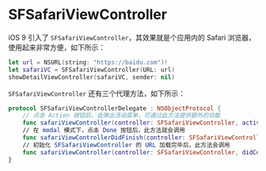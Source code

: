 # SFSafariViewController

iOS 9 引入了 `SFSafariViewController`，其效果就是个应用内的 Safari 浏览器，使用起来非常方便，如下所示：

```swift
let url = NSURL(string: "https://baidu.com")!
let safariVC = SFSafariViewController(URL: url)
showDetailViewController(safariVC, sender: nil)
```

`SFSafariViewController` 还有三个代理方法，如下所示：

```swift
protocol SFSafariViewControllerDelegate : NSObjectProtocol {
    // 点击 Action 按钮后，会弹出活动菜单，可通过此方法提供额外的功能
    func safariViewController(controller: SFSafariViewController, activityItemsForURL URL: NSURL, title: String?) -> [UIActivity]
    // 在 modal 模式下，点击 Done 按钮后，此方法就会调用
    func safariViewControllerDidFinish(controller: SFSafariViewController)
    // 初始化 SFSafariViewController 的 URL 加载完毕后，此方法会调用
    func safariViewController(controller: SFSafariViewController, didCompleteInitialLoad didLoadSuccessfully: Bool)
}
```
